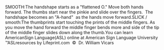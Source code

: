 SMOOTH:The handshape starts as a "flattened O." Move both hands 
			forward. The 
  thumbs start near the pinkie and slide over the fingers.  The handshape 
			becomes an "A-hand"  as the hands move forward.SLICK / smooth:The thumbprints start touching the prints of the middle fingers. As you move 
  the hand forward the middle finger bends more and side of the tip of the 
  middle finger slides down along the thumb.You can learn 
		AmericanSign 
		Language(ASL) online at American Sign Language University ™ASLresources by Lifeprint.com  ©  Dr. William Vicars